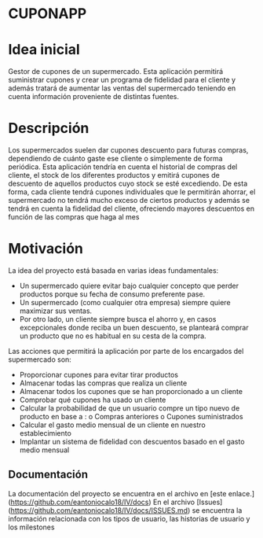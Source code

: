 # CUPONAPP

# Idea inicial
Gestor de cupones de un supermercado. Esta aplicación permitirá suministrar cupones y crear un programa de fidelidad para el cliente y además  tratará de aumentar las ventas del supermercado teniendo en cuenta información proveniente de distintas fuentes. 

# Descripción 
Los supermercados suelen dar cupones descuento para futuras compras, dependiendo de cuánto gaste ese cliente o simplemente de forma periódica.
Esta aplicación tendría en cuenta el historial de compras del cliente, el stock de los diferentes productos y emitirá cupones de descuento de aquellos productos cuyo stock se esté excediendo.
De esta forma, cada cliente tendrá cupones individuales que le permitirán ahorrar, el supermercado no tendrá mucho exceso de ciertos productos y además se tendrá en cuenta la fidelidad del cliente, ofreciendo mayores descuentos en función de las compras que haga al mes

# Motivación
La idea del proyecto está basada en varias ideas fundamentales:
- Un supermercado quiere evitar bajo cualquier concepto que perder productos porque su fecha de consumo preferente pase.
- Un supermercado (como cualquier otra empresa) siempre quiere maximizar sus ventas.
- Por otro lado, un cliente siempre busca el ahorro y, en casos excepcionales donde reciba un buen descuento, se planteará comprar un producto que no es habitual en su cesta de la compra.


Las acciones que permitirá la aplicación por parte de los encargados del supermercado son:
-	Proporcionar cupones para evitar tirar productos
-	Almacenar todas las compras que realiza un cliente
-	Almacenar todos los cupones que se han proporcionado a un cliente
-	Comprobar qué cupones ha usado un cliente
-	Calcular la probabilidad de que un usuario compre un tipo nuevo de producto en base a :
    o	Compras anteriores
    o	Cupones suministrados
-	Calcular el gasto medio mensual de un cliente en nuestro establecimiento 
-	Implantar un sistema de fidelidad con descuentos basado en el gasto medio mensual


## Documentación

La documentación del proyecto se encuentra en el archivo en [este enlace.] (https://github.com/eantoniocalo18/IV/docs)
En el archivo [Issues] (https://github.com/eantoniocalo18/IV/docs/ISSUES.md) se encuentra la información relacionada con los tipos de usuario, las historias de usuario y los milestones 

